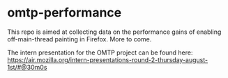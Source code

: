 # omtp-performance

This repo is aimed at collecting data on the performance gains of enabling off-main-thread painting in Firefox. More to come.

The intern presentation for the OMTP project can be found here: https://air.mozilla.org/intern-presentations-round-2-thursday-august-1st/#@30m0s
